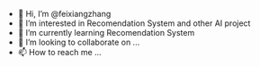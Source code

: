 - 👋 Hi, I’m @feixiangzhang
- 👀 I’m interested in Recomendation System and other AI project
- 🌱 I’m currently learning Recomendation System
- 💞️ I’m looking to collaborate on ...
- 📫 How to reach me ...

<!---
feixiangzhang/feixiangzhang is a ✨ special ✨ repository because its `README.md` (this file) appears on your GitHub profile.
You can click the Preview link to take a look at your changes.
--->
